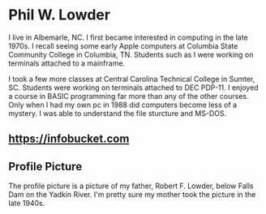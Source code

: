 
# Phil W. Lowder

I live in Albemarle, NC. I first became interested in computing in the late 1970s.
I recall seeing some early Apple computers at Columbia State Community College in Columbia, TN.
Students such as I were working on terminals attached to a mainframe.

I took a few more classes at Central Carolina Technical College in Sumter, SC.
Students were working on terminals attached to DEC PDP-11. I enjoyed a course in BASIC programming
far more than any of the other courses. Only when I had my own pc in 1988 did computers become less of a mystery.
I was able to understand the file sturcture and MS-DOS. 

## https://infobucket.com


## Profile Picture

The profile picture is a picture of my father, Robert F. Lowder, below Falls Dam on the Yadkin River. I'm pretty sure my mother took the picture
in the late 1940s. 

<!---
philwlowder/philwlowder is a ✨ special ✨ repository because its `README.md` (this file) appears on your GitHub profile.
You can click the Preview link to take a look at your changes.
--->
